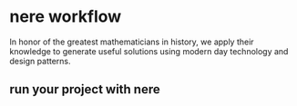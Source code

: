 # nere workflow 

In honor of the greatest mathematicians in history, we apply their knowledge to generate useful solutions using modern day technology and design patterns. 


## run your project with nere
